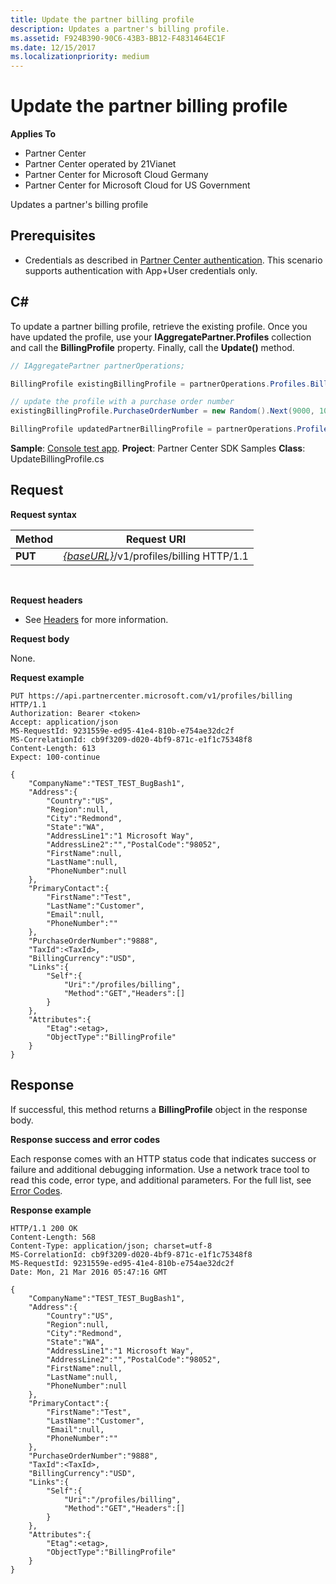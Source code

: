 ```yaml
---
title: Update the partner billing profile
description: Updates a partner's billing profile.
ms.assetid: F924B390-90C6-43B3-BB12-F4831464EC1F
ms.date: 12/15/2017
ms.localizationpriority: medium
---
```


# Update the partner billing profile


**Applies To**

-   Partner Center
-   Partner Center operated by 21Vianet
-   Partner Center for Microsoft Cloud Germany
-   Partner Center for Microsoft Cloud for US Government

Updates a partner's billing profile

## <span id="Prerequisites"></span><span id="prerequisites"></span><span id="PREREQUISITES"></span>Prerequisites


-   Credentials as described in [Partner Center authentication](partner-center-authentication.md). This scenario supports authentication with App+User credentials only.

## <span id="C_"></span><span id="c_"></span>C#


To update a partner billing profile, retrieve the existing profile. Once you have updated the profile, use your **IAggregatePartner.Profiles** collection and call the **BillingProfile** property. Finally, call the **Update()** method.

``` csharp
// IAggregatePartner partnerOperations;

BillingProfile existingBillingProfile = partnerOperations.Profiles.BillingProfile.Get();

// update the profile with a purchase order number
existingBillingProfile.PurchaseOrderNumber = new Random().Next(9000, 10000).ToString(CultureInfo.InvariantCulture);

BillingProfile updatedPartnerBillingProfile = partnerOperations.Profiles.BillingProfile.Update(existingBillingProfile);
```

**Sample**: [Console test app](console-test-app.md). **Project**: Partner Center SDK Samples **Class**: UpdateBillingProfile.cs

## <span id="Request"></span><span id="request"></span><span id="REQUEST"></span>Request


**Request syntax**

| Method  | Request URI                                                              |
|---------|--------------------------------------------------------------------------|
| **PUT** | [*{baseURL}*](partner-center-rest-urls.md)/v1/profiles/billing HTTP/1.1 |

 

**Request headers**

-   See [Headers](headers.md) for more information.

**Request body**

None.

**Request example**

```http
PUT https://api.partnercenter.microsoft.com/v1/profiles/billing HTTP/1.1
Authorization: Bearer <token>
Accept: application/json
MS-RequestId: 9231559e-ed95-41e4-810b-e754ae32dc2f
MS-CorrelationId: cb9f3209-d020-4bf9-871c-e1f1c75348f8
Content-Length: 613
Expect: 100-continue

{
    "CompanyName":"TEST_TEST_BugBash1",
    "Address":{
        "Country":"US",
        "Region":null,
        "City":"Redmond",
        "State":"WA",
        "AddressLine1":"1 Microsoft Way",
        "AddressLine2":"","PostalCode":"98052",
        "FirstName":null,
        "LastName":null,
        "PhoneNumber":null
    },
    "PrimaryContact":{
        "FirstName":"Test",
        "LastName":"Customer",
        "Email":null,
        "PhoneNumber":""
    },
    "PurchaseOrderNumber":"9888",
    "TaxId":<TaxId>,
    "BillingCurrency":"USD",
    "Links":{
        "Self":{
            "Uri":"/profiles/billing",
            "Method":"GET","Headers":[]
        }
    },
    "Attributes":{
        "Etag":<etag>,
        "ObjectType":"BillingProfile"
    }
}
```

## <span id="Response"></span><span id="response"></span><span id="RESPONSE"></span>Response


If successful, this method returns a **BillingProfile** object in the response body.

**Response success and error codes**

Each response comes with an HTTP status code that indicates success or failure and additional debugging information. Use a network trace tool to read this code, error type, and additional parameters. For the full list, see [Error Codes](error-codes.md).

**Response example**

```http
HTTP/1.1 200 OK
Content-Length: 568
Content-Type: application/json; charset=utf-8
MS-CorrelationId: cb9f3209-d020-4bf9-871c-e1f1c75348f8
MS-RequestId: 9231559e-ed95-41e4-810b-e754ae32dc2f
Date: Mon, 21 Mar 2016 05:47:16 GMT

{
    "CompanyName":"TEST_TEST_BugBash1",
    "Address":{
        "Country":"US",
        "Region":null,
        "City":"Redmond",
        "State":"WA",
        "AddressLine1":"1 Microsoft Way",
        "AddressLine2":"","PostalCode":"98052",
        "FirstName":null,
        "LastName":null,
        "PhoneNumber":null
    },
    "PrimaryContact":{
        "FirstName":"Test",
        "LastName":"Customer",
        "Email":null,
        "PhoneNumber":""
    },
    "PurchaseOrderNumber":"9888",
    "TaxId":<TaxId>,
    "BillingCurrency":"USD",
    "Links":{
        "Self":{
            "Uri":"/profiles/billing",
            "Method":"GET","Headers":[]
        }
    },
    "Attributes":{
        "Etag":<etag>,
        "ObjectType":"BillingProfile"
    }
}
```

 

 




